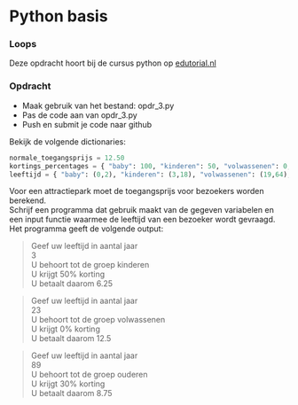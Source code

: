 # Python basis

### Loops
Deze opdracht hoort bij de cursus python op [edutorial.nl](https://www.edutorial.nl/course/python)

### Opdracht

* Maak gebruik van het bestand: opdr_3.py
* Pas de code aan van opdr_3.py
* Push en submit je code naar github

Bekijk de volgende dictionaries:
```python
normale_toegangsprijs = 12.50
kortings_percentages = { "baby": 100, "kinderen": 50, "volwassenen": 0, "ouderen": 30 }
leeftijd = { "baby": (0,2), "kinderen": (3,18), "volwassenen": (19,64), "ouderen": (65,150) }

```
Voor een attractiepark moet de toegangsprijs voor bezoekers worden berekend.  
Schrijf een programma dat gebruik maakt van de gegeven variabelen en een input functie waarmee de leeftijd van een bezoeker wordt gevraagd.  
Het programma geeft de volgende output:

> Geef uw leeftijd in aantal jaar  
3  
U behoort tot de groep kinderen  
U krijgt 50% korting  
U betaalt daarom 6.25  

> Geef uw leeftijd in aantal jaar   
23  
U behoort tot de groep volwassenen  
U krijgt 0% korting  
U betaalt daarom 12.5  

> Geef uw leeftijd in aantal jaar   
89  
U behoort tot de groep ouderen  
U krijgt 30% korting  
U betaalt daarom 8.75  


